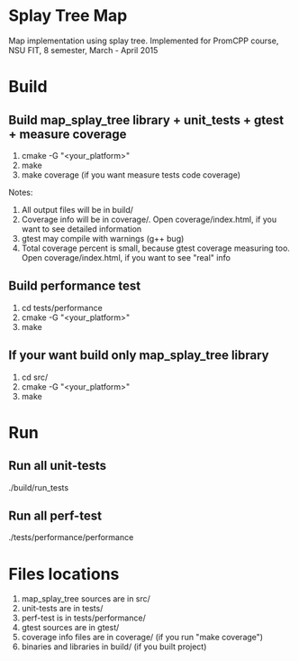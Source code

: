 Splay Tree Map
=============
Map implementation using splay tree. Implemented for PromCPP course, NSU FIT, 8 semester, March - April 2015

Build
==============
Build map_splay_tree library + unit_tests + gtest + measure coverage
--------------
1. cmake -G "<your_platform>"
2. make
3. make coverage (if you want measure tests code coverage)

Notes:

1. All output files will be in build/
2. Coverage info will be in coverage/. Open coverage/index.html, if you want to see detailed information
3. gtest may compile with warnings (g++ bug)
4. Total coverage percent is small, because gtest coverage measuring too. Open coverage/index.html, if you want to see "real" info

Build performance test
--------------
1. cd tests/performance
2. cmake -G "<your_platform>"
3. make

If your want build only map_splay_tree library
--------------
1. cd src/
2. cmake -G "<your_platform>"
3. make

Run
==============
Run all unit-tests
--------------
./build/run_tests

Run all perf-test
--------------
./tests/performance/performance

Files locations
==============
1. map_splay_tree sources are in src/
2. unit-tests are in tests/
3. perf-test is in tests/performance/
4. gtest sources are in gtest/
5. coverage info files are in coverage/ (if you run "make coverage")
6. binaries and libraries in build/ (if you built project)

